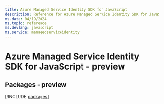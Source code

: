 ```yaml
---
title: Azure Managed Service Identity SDK for JavaScript
description: Reference for Azure Managed Service Identity SDK for JavaScript
ms.date: 04/19/2024
ms.topic: reference
ms.devlang: javascript
ms.service: managedserviceidentity
---
```

# Azure Managed Service Identity SDK for JavaScript - preview
## Packages - preview
[!INCLUDE [packages](managed-service-identity-index.md)]